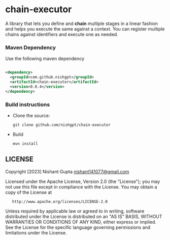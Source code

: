 # chain-executor
A library that lets you define and **chain** multiple stages in a linear fashion and helps you execute the same against a context. 
You can register multiple chains against identifiers and execute one as needed. 

### Maven Dependency

Use the following maven dependency

```xml

<dependency>
  <groupId>com.github.nishgpt</groupId>
  <artifactId>chain-executor</artifactId>
  <version>0.0.4</version>
</dependency>
```

### Build instructions

- Clone the source:

      git clone github.com/nishgpt/chain-executor

- Build

      mvn install

LICENSE
-------
Copyright [2023] Nishant Gupta nishant141077@gmail.com

Licensed under the Apache License, Version 2.0 (the "License");
you may not use this file except in compliance with the License.
You may obtain a copy of the License at

       http://www.apache.org/licenses/LICENSE-2.0

Unless required by applicable law or agreed to in writing, software
distributed under the License is distributed on an "AS IS" BASIS,
WITHOUT WARRANTIES OR CONDITIONS OF ANY KIND, either express or implied.
See the License for the specific language governing permissions and
limitations under the License.
